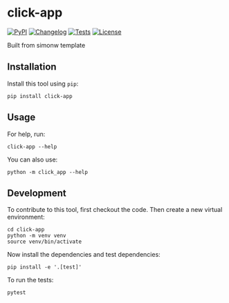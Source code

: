 # click-app

[![PyPI](https://img.shields.io/pypi/v/click-app.svg)](https://pypi.org/project/click-app/)
[![Changelog](https://img.shields.io/github/v/release/jdcorless/click-app?include_prereleases&label=changelog)](https://github.com/jdcorless/click-app/releases)
[![Tests](https://github.com/jdcorless/click-app/workflows/Test/badge.svg)](https://github.com/jdcorless/click-app/actions?query=workflow%3ATest)
[![License](https://img.shields.io/badge/license-Apache%202.0-blue.svg)](https://github.com/jdcorless/click-app/blob/master/LICENSE)

Built from simonw template

## Installation

Install this tool using `pip`:

    pip install click-app

## Usage

For help, run:

    click-app --help

You can also use:

    python -m click_app --help

## Development

To contribute to this tool, first checkout the code. Then create a new virtual environment:

    cd click-app
    python -m venv venv
    source venv/bin/activate

Now install the dependencies and test dependencies:

    pip install -e '.[test]'

To run the tests:

    pytest
